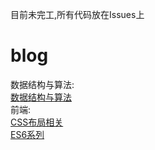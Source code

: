 目前未完工,所有代码放在Issues上


# blog
数据结构与算法:    
[数据结构与算法](https://github.com/VincentLieie/blog/blob/master/JavaScript%E7%B3%BB%E5%88%97.md)    
前端:    
[CSS布局相关](https://github.com/VincentLieie/blog/blob/master/CSS%E5%B8%83%E5%B1%80%E7%9B%B8%E5%85%B3.md)    
[ES6系列](https://github.com/VincentLieie/blog/blob/master/ES6%E7%B3%BB%E5%88%97.md)    
